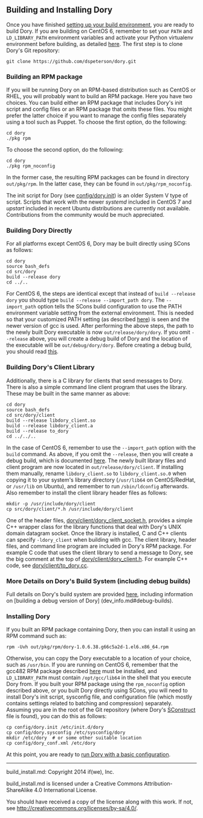 ## Building and Installing Dory

Once you have finished [setting up your build environment](../README.md#setting-up-a-build-environment),
you are ready to build Dory.  If you are building on CentOS 6, remember to set
your `PATH` and `LD_LIBRARY_PATH` environment variables and activate your
Python virtualenv environment before building, as detailed
[here](centos_6_5_env.md).  The first step is to clone Dory's Git repository:

```
git clone https://github.com/dspeterson/dory.git
```

### Building an RPM package

If you will be running Dory on an RPM-based distribution such as CentOS or
RHEL, you will probably want to build an RPM package.  Here you have two
choices.  You can build either an RPM package that includes Dory's init script
and config files or an RPM package that omits these files.  You might prefer
the latter choice if you want to manage the config files separately using a
tool such as Puppet.  To choose the first option, do the following:

```
cd dory
./pkg rpm
```

To choose the second option, do the following:

```
cd dory
./pkg rpm_noconfig
```

In the former case, the resulting RPM packages can be found in directory
`out/pkg/rpm`.  In the latter case, they can be found in
`out/pkg/rpm_noconfig`.

The init script for Dory (see [config/dory.init](../config/dory.init)) is an
older System V type of script.  Scripts that work with the newer *systemd*
included in CentOS 7 and *upstart* included in recent Ubuntu distributions are
currently not available.  Contributions from the community would be much
appreciated.

### Building Dory Directly

For all platforms except CentOS 6, Dory may be built directly using SCons as
follows:

```
cd dory
source bash_defs
cd src/dory
build --release dory
cd ../..
```

For CentOS 6, the steps are identical except that instead of
`build --release dory` you should type `build --release --import_path dory`.
The `--import_path` option tells the SCons build configuration to use the PATH
environment variable setting from the external environment.  This is needed
so that your customized PATH setting (as described
[here](centos_6_5_env.md#building-and-installing-gcc-482)) is seen and the
newer version of gcc is used.  After performing the above steps, the path to
the newly built Dory executable is now `out/release/dory/dory`.  If you omit
`--release` above, you will create a debug build of Dory and the location of
the executable will be `out/debug/dory/dory`.  Before creating a debug build,
you should read [this](dev_info.md#debug-builds).

### Building Dory's Client Library

Additionally, there is a C library for clients that send messages to Dory.
There is also a simple command line client program that uses the library.
These may be built in the same manner as above:

```
cd dory
source bash_defs
cd src/dory/client
build --release libdory_client.so
build --release libdory_client.a
build --release to_dory
cd ../../..
```

In the case of CentOS 6, remember to use the `--import_path` option with the
`build` command.  As above, if you omit the `--release`, then you will create a
debug build, which is documented [here](dev_info.md#debug-builds).  The newly
built library files and client program are now located in
`out/release/dory/client`.  If installing them manually, rename
`libdory_client.so` to `libdory_client.so.0` when copying it to your system's
library directory (`/usr/lib64` on CentOS/RedHat, or `/usr/lib` on Ubuntu), and
remember to run `/sbin/ldconfig` afterwards.  Also remember to install the
client library header files as follows:

```
mkdir -p /usr/include/dory/client
cp src/dory/client/*.h /usr/include/dory/client
```
One of the header files,
[dory/client/dory_client_socket.h](../src/dory/client/dory_client_socket.h),
provides a simple C++ wrapper class for the library functions that deal with
Dory's UNIX domain datagram socket.  Once the library is installed, C and C++
clients can specify `-ldory_client` when building with gcc.  The client
library, header files, and command line program are included in Dory's RPM
package.  For example C code that uses the client library to send a message to
Dory, see the big comment at the top of
[dory/client/dory_client.h](../src/dory/client/dory_client.h).  For example
C++ code, see [dory/client/to_dory.cc](../src/dory/client/to_dory.cc).

### More Details on Dory's Build System (including debug builds)

Full details on Dory's build system are provided [here](dev_info.md),
including information on [building a debug version of Dory]
(dev_info.md#debug-builds).

### Installing Dory

If you built an RPM package containing Dory, then you can install it using an
RPM command such as:

```
rpm -Uvh out/pkg/rpm/dory-1.0.6.38.g66c5a2d-1.el6.x86_64.rpm
```

Otherwise, you can copy the Dory executable to a location of your choice, such
as `/usr/bin`.  If you are running on CentOS 6, remember that the gcc482 RPM
package described [here](centos_6_5_env.md#building-and-installing-gcc-482)
must be installed, and `LD_LIBRARY_PATH` must contain `/opt/gcc/lib64` in the
shell that you execute Dory from.  If you built your RPM package using the
`rpm_noconfig` option described above, or you built Dory directly using SCons,
you will need to install Dory's init script, sysconfig file, and configuration
file (which mostly contains settings related to batching and compression)
separately.  Assuming you are in the root of the Git repository (where Dory's
[SConstruct](../SConstruct) file is found), you can do this as follows:

```
cp config/dory.init /etc/init.d/dory
cp config/dory.sysconfig /etc/sysconfig/dory
mkdir /etc/dory  # or some other suitable location
cp config/dory_conf.xml /etc/dory
```

At this point, you are ready to
[run Dory with a basic configuration](basic_config.md).

-----

build_install.md: Copyright 2014 if(we), Inc.

build_install.md is licensed under a Creative Commons Attribution-ShareAlike
4.0 International License.

You should have received a copy of the license along with this work. If not,
see <http://creativecommons.org/licenses/by-sa/4.0/>.
